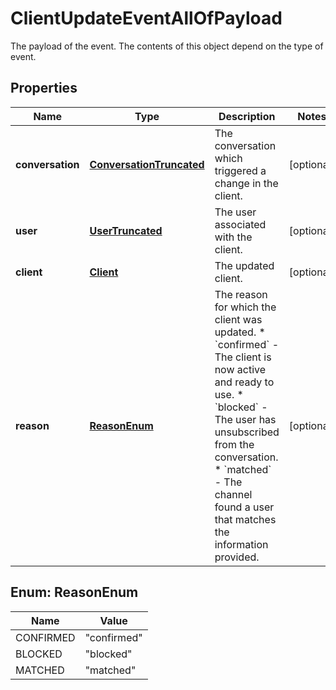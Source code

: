 

# ClientUpdateEventAllOfPayload

The payload of the event. The contents of this object depend on the type of event.
## Properties

Name | Type | Description | Notes
------------ | ------------- | ------------- | -------------
**conversation** | [**ConversationTruncated**](ConversationTruncated.md) | The conversation which triggered a change in the client. |  [optional]
**user** | [**UserTruncated**](UserTruncated.md) | The user associated with the client. |  [optional]
**client** | [**Client**](Client.md) | The updated client. |  [optional]
**reason** | [**ReasonEnum**](#ReasonEnum) | The reason for which the client was updated. * &#x60;confirmed&#x60; - The client is now active and ready to use. * &#x60;blocked&#x60; - The user has unsubscribed from the conversation. * &#x60;matched&#x60; - The channel found a user that matches the information provided.  |  [optional]



## Enum: ReasonEnum

Name | Value
---- | -----
CONFIRMED | &quot;confirmed&quot;
BLOCKED | &quot;blocked&quot;
MATCHED | &quot;matched&quot;



